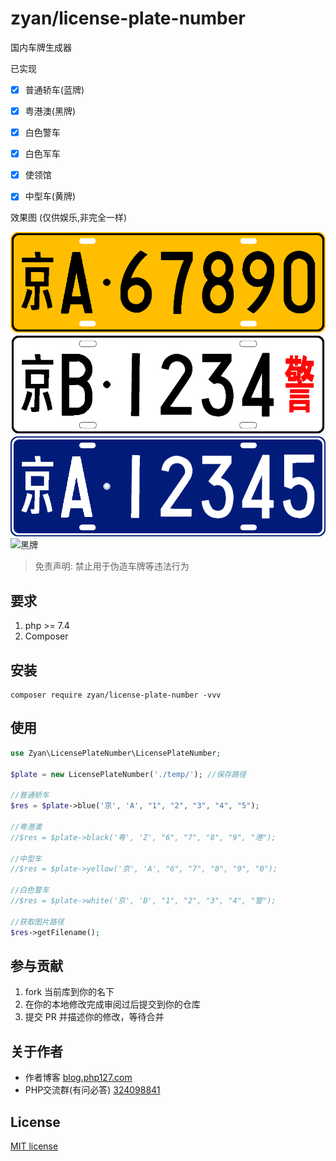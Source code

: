 # zyan/license-plate-number

国内车牌生成器

已实现

- [x] 普通轿车(蓝牌)
- [x] 粤港澳(黑牌)
- [x] 白色警车
- [x] 白色军车
- [x] 使领馆
- [x] 中型车(黄牌)


效果图 (仅供娱乐,非完全一样)


![黄牌](img/1.png)
![蓝牌](img/2.png)
![白牌](img/3.png)
![黑牌](img/4.png)


> 免责声明: 禁止用于伪造车牌等违法行为


## 要求

1. php >= 7.4
2. Composer


## 安装

```shell
composer require zyan/license-plate-number -vvv
```

## 使用


```php
use Zyan\LicensePlateNumber\LicensePlateNumber;

$plate = new LicensePlateNumber('./temp/'); //保存路径

//普通轿车
$res = $plate->blue('京', 'A', "1", "2", "3", "4", "5");

//粤港澳
//$res = $plate->black('粤', 'Z', "6", "7", "8", "9", "港");

//中型车
//$res = $plate->yellow('京', 'A', "6", "7", "8", "9", "0");

//白色警车
//$res = $plate->white('京', 'B', "1", "2", "3", "4", "警");

//获取图片路径
$res->getFilename();

```



## 参与贡献

1. fork 当前库到你的名下
2. 在你的本地修改完成审阅过后提交到你的仓库
3. 提交 PR 并描述你的修改，等待合并

## 关于作者

- 作者博客 [blog.php127.com](http://blog.php127.com)
- PHP交流群(有问必答) [324098841](https://jq.qq.com/?_wv=1027&k=uw4uy0r3)

## License

[MIT license](https://opensource.org/licenses/MIT)
